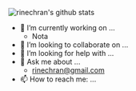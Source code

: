 

![rinechran's github stats](https://github-readme-stats.vercel.app/api?username=rinechran&show_icons=true&hide_border=true)


- 🔭 I’m currently working on ...
  - Nota
- 👯 I’m looking to collaborate on ...
- 🤔 I’m looking for help with ...
- 💬 Ask me about ...
  - rinechran@gmail.com
- 📫 How to reach me: ...
